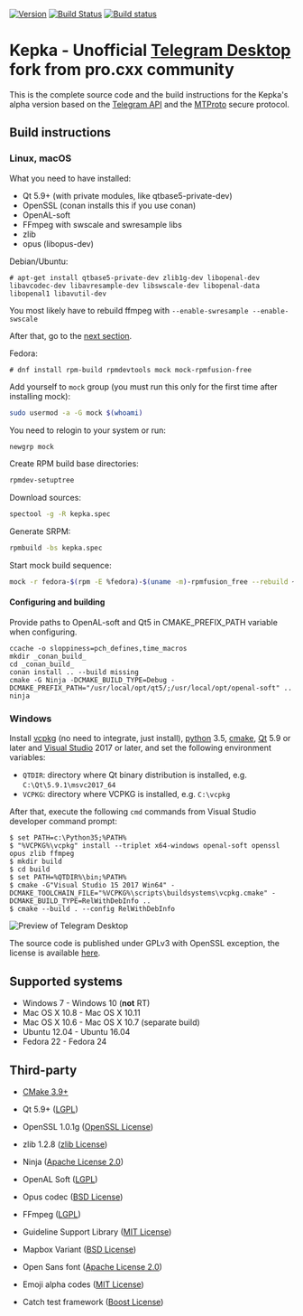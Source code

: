 [![Version](https://badge.fury.io/gh/procxx%2Fkepka.svg)](https://github.com/procxx/kepka/releases)
[![Build Status](https://travis-ci.org/procxx/kepka.svg?branch=dev)](https://travis-ci.org/procxx/kepka)
[![Build status](https://ci.appveyor.com/api/projects/status/2kodvgwvlua3o6hp?svg=true
)](https://ci.appveyor.com/project/procxx/tdesktop)


# Kepka - Unofficial [Telegram Desktop][telegram_desktop] fork from pro.cxx community

This is the complete source code and the build instructions for the Kepka's alpha version based on the [Telegram API][telegram_api] and the [MTProto][telegram_proto] secure protocol.

## Build instructions

### Linux, macOS

What you need to have installed:

* Qt 5.9+ (with private modules, like qtbase5-private-dev)
* OpenSSL (conan installs this if you use conan)
* OpenAL-soft
* FFmpeg with swscale and swresample libs
* zlib
* opus (libopus-dev)

Debian/Ubuntu:
```console
# apt-get install qtbase5-private-dev zlib1g-dev libopenal-dev libavcodec-dev libavresample-dev libswscale-dev libopenal-data libopenal1 libavutil-dev
```

You most likely have to rebuild ffmpeg with `--enable-swresample --enable-swscale`

After that, go to the [next section](#configuring-and-building).

Fedora:
```console
# dnf install rpm-build rpmdevtools mock mock-rpmfusion-free
```

Add yourself to `mock` group (you must run this only for the first time after installing mock):
```bash
sudo usermod -a -G mock $(whoami)
```

You need to relogin to your system or run:
```bash
newgrp mock
```

Create RPM build base directories:
```bash
rpmdev-setuptree
```

Download sources:
```bash
spectool -g -R kepka.spec
```

Generate SRPM:
```bash
rpmbuild -bs kepka.spec
```

Start mock build sequence:
```bash
mock -r fedora-$(rpm -E %fedora)-$(uname -m)-rpmfusion_free --rebuild ~/rpmbuild/SRPMS/kepka*.src.rpm
```

#### Configuring and building

Provide paths to OpenAL-soft and Qt5 in CMAKE_PREFIX_PATH variable when configuring.

    ccache -o sloppiness=pch_defines,time_macros
    mkdir _conan_build_
    cd _conan_build_
    conan install .. --build missing
    cmake -G Ninja -DCMAKE_BUILD_TYPE=Debug -DCMAKE_PREFIX_PATH="/usr/local/opt/qt5/;/usr/local/opt/openal-soft" ..
    ninja

### Windows

Install [vcpkg][] (no need to integrate, just install), [python][] 3.5, [cmake][], [Qt][qt] 5.9 or later and [Visual Studio][visual-studio] 2017 or later, and set the following environment variables:

- `QTDIR`: directory where Qt binary distribution is installed, e.g. `C:\Qt\5.9.1\msvc2017_64`
- `VCPKG`: directory where VCPKG is installed, e.g. `C:\vcpkg`

After that, execute the following `cmd` commands from Visual Studio developer command prompt:

```console
$ set PATH=c:\Python35;%PATH%
$ "%VCPKG%\vcpkg" install --triplet x64-windows openal-soft openssl opus zlib ffmpeg
$ mkdir build
$ cd build
$ set PATH=%QTDIR%\bin;%PATH%
$ cmake -G"Visual Studio 15 2017 Win64" -DCMAKE_TOOLCHAIN_FILE="%VCPKG%\scripts\buildsystems\vcpkg.cmake" -DCMAKE_BUILD_TYPE=RelWithDebInfo ..
$ cmake --build . --config RelWithDebInfo
```
![Preview of Telegram Desktop][preview_image]

The source code is published under GPLv3 with OpenSSL exception, the license is available [here][license].

## Supported systems

* Windows 7 - Windows 10 (**not** RT)
* Mac OS X 10.8 - Mac OS X 10.11
* Mac OS X 10.6 - Mac OS X 10.7 (separate build)
* Ubuntu 12.04 - Ubuntu 16.04
* Fedora 22 - Fedora 24

## Third-party

* [CMake 3.9+][cmake-build]

* Qt 5.9+ ([LGPL](http://doc.qt.io/qt-5/lgpl.html))
* OpenSSL 1.0.1g ([OpenSSL License](https://www.openssl.org/source/license.html))
* zlib 1.2.8 ([zlib License](http://www.zlib.net/zlib_license.html))
* Ninja ([Apache License 2.0](https://github.com/ninja-build/ninja/blob/master/COPYING))
* OpenAL Soft ([LGPL](http://kcat.strangesoft.net/openal.html))
* Opus codec ([BSD License](http://www.opus-codec.org/license/))
* FFmpeg ([LGPL](https://www.ffmpeg.org/legal.html))
* Guideline Support Library ([MIT License](https://github.com/Microsoft/GSL/blob/master/LICENSE))
* Mapbox Variant ([BSD License](https://github.com/mapbox/variant/blob/master/LICENSE))
* Open Sans font ([Apache License 2.0](http://www.apache.org/licenses/LICENSE-2.0.html))
* Emoji alpha codes ([MIT License](https://github.com/emojione/emojione/blob/master/extras/alpha-codes/LICENSE.md))
* Catch test framework ([Boost License](https://github.com/philsquared/Catch/blob/master/LICENSE.txt))

[//]: # (LINKS)
[cmake]: https://cmake.org/
[python]: https://python.org/
[cmake-build]: docs/building-cmake.md
[qt]: https://www.qt.io/
[telegram]: https://telegram.org
[telegram_desktop]: https://desktop.telegram.org
[telegram_api]: https://core.telegram.org
[telegram_proto]: https://core.telegram.org/mtproto
[license]: LICENSE
[preview_image]: docs/assets/preview.png
[vcpkg]: https://github.com/Microsoft/vcpkg
[visual-studio]: https://www.visualstudio.com/
